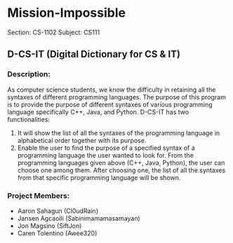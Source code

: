 # Mission-Impossible
  Section: CS-1102
  Subject: CS111

## **D-CS-IT (Digital Dictionary for CS & IT)**

### Description:
As computer science students, we know the difficulty in retaining all the
syntaxes of different programming languages. The purpose of this program is to
provide the purpose of different syntaxes of various programming language
specifically C++, Java, and Python.
D-CS-IT has two functionalities:
1. It will show the list of all the syntaxes of the programming language in
alphabetical order together with its purpose.
2. Enable the user to find the purpose of a specified syntax of a programming
language the user wanted to look for.
From the programming languages given above (C++, Java, Python), the user can
choose one among them. After choosing one, the list of all the syntaxes from that
specific programming language will be shown.

### Project Members:
- Aaron Sahagun (Cl0udRain)
- Jansen Agcaoili (Sabinimamamasamayan)
- Jon Magsino (SiftJon)
- Caren Tolentino (Awee320)


